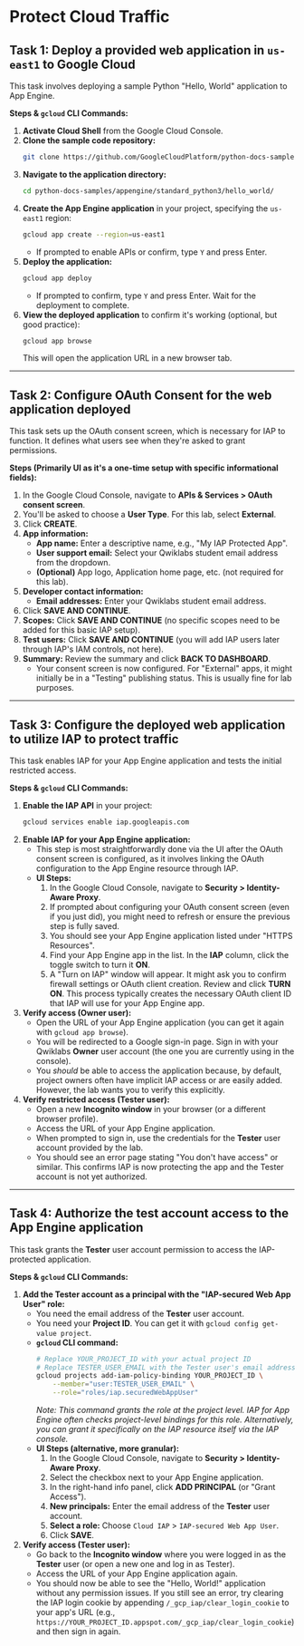 # Protect Cloud Traffic


## Task 1: Deploy a provided web application in `us-east1` to Google Cloud

This task involves deploying a sample Python "Hello, World" application to App Engine.

**Steps & `gcloud` CLI Commands:**

1.  **Activate Cloud Shell** from the Google Cloud Console.
2.  **Clone the sample code repository:**
    ```bash
    git clone https://github.com/GoogleCloudPlatform/python-docs-samples.git
    ```
3.  **Navigate to the application directory:**
    ```bash
    cd python-docs-samples/appengine/standard_python3/hello_world/
    ```
4.  **Create the App Engine application** in your project, specifying the `us-east1` region:
    ```bash
    gcloud app create --region=us-east1
    ```
      * If prompted to enable APIs or confirm, type `Y` and press Enter.
5.  **Deploy the application:**
    ```bash
    gcloud app deploy
    ```
      * If prompted to confirm, type `Y` and press Enter. Wait for the deployment to complete.
6.  **View the deployed application** to confirm it's working (optional, but good practice):
    ```bash
    gcloud app browse
    ```
    This will open the application URL in a new browser tab.

-----

## Task 2: Configure OAuth Consent for the web application deployed

This task sets up the OAuth consent screen, which is necessary for IAP to function. It defines what users see when they're asked to grant permissions.

**Steps (Primarily UI as it's a one-time setup with specific informational fields):**

1.  In the Google Cloud Console, navigate to **APIs & Services \> OAuth consent screen**.
2.  You'll be asked to choose a **User Type**. For this lab, select **External**.
3.  Click **CREATE**.
4.  **App information:**
      * **App name:** Enter a descriptive name, e.g., "My IAP Protected App".
      * **User support email:** Select your Qwiklabs student email address from the dropdown.
      * **(Optional)** App logo, Application home page, etc. (not required for this lab).
5.  **Developer contact information:**
      * **Email addresses:** Enter your Qwiklabs student email address.
6.  Click **SAVE AND CONTINUE**.
7.  **Scopes:** Click **SAVE AND CONTINUE** (no specific scopes need to be added for this basic IAP setup).
8.  **Test users:** Click **SAVE AND CONTINUE** (you will add IAP users later through IAP's IAM controls, not here).
9.  **Summary:** Review the summary and click **BACK TO DASHBOARD**.
      * Your consent screen is now configured. For "External" apps, it might initially be in a "Testing" publishing status. This is usually fine for lab purposes.

-----

## Task 3: Configure the deployed web application to utilize IAP to protect traffic

This task enables IAP for your App Engine application and tests the initial restricted access.

**Steps & `gcloud` CLI Commands:**

1.  **Enable the IAP API** in your project:
    ```bash
    gcloud services enable iap.googleapis.com
    ```
2.  **Enable IAP for your App Engine application:**
      * This step is most straightforwardly done via the UI after the OAuth consent screen is configured, as it involves linking the OAuth configuration to the App Engine resource through IAP.
      * **UI Steps:**
        1.  In the Google Cloud Console, navigate to **Security \> Identity-Aware Proxy**.
        2.  If prompted about configuring your OAuth consent screen (even if you just did), you might need to refresh or ensure the previous step is fully saved.
        3.  You should see your App Engine application listed under "HTTPS Resources".
        4.  Find your App Engine app in the list. In the **IAP** column, click the toggle switch to turn it **ON**.
        5.  A "Turn on IAP" window will appear. It might ask you to confirm firewall settings or OAuth client creation. Review and click **TURN ON**. This process typically creates the necessary OAuth client ID that IAP will use for your App Engine app.
3.  **Verify access (Owner user):**
      * Open the URL of your App Engine application (you can get it again with `gcloud app browse`).
      * You will be redirected to a Google sign-in page. Sign in with your Qwiklabs **Owner** user account (the one you are currently using in the console).
      * You *should* be able to access the application because, by default, project owners often have implicit IAP access or are easily added. However, the lab wants you to verify this explicitly.
4.  **Verify restricted access (Tester user):**
      * Open a new **Incognito window** in your browser (or a different browser profile).
      * Access the URL of your App Engine application.
      * When prompted to sign in, use the credentials for the **Tester** user account provided by the lab.
      * You should see an error page stating "You don't have access" or similar. This confirms IAP is now protecting the app and the Tester account is not yet authorized.

-----

## Task 4: Authorize the test account access to the App Engine application

This task grants the **Tester** user account permission to access the IAP-protected application.

**Steps & `gcloud` CLI Commands:**

1.  **Add the Tester account as a principal with the "IAP-secured Web App User" role:**
      * You need the email address of the **Tester** user account.
      * You need your **Project ID**. You can get it with `gcloud config get-value project`.
      * **`gcloud` CLI command:**
        ```bash
        # Replace YOUR_PROJECT_ID with your actual project ID
        # Replace TESTER_USER_EMAIL with the Tester user's email address
        gcloud projects add-iam-policy-binding YOUR_PROJECT_ID \
            --member="user:TESTER_USER_EMAIL" \
            --role="roles/iap.securedWebAppUser"
        ```
        *Note: This command grants the role at the project level. IAP for App Engine often checks project-level bindings for this role. Alternatively, you can grant it specifically on the IAP resource itself via the IAP console.*
      * **UI Steps (alternative, more granular):**
        1.  In the Google Cloud Console, navigate to **Security \> Identity-Aware Proxy**.
        2.  Select the checkbox next to your App Engine application.
        3.  In the right-hand info panel, click **ADD PRINCIPAL** (or "Grant Access").
        4.  **New principals:** Enter the email address of the **Tester** user account.
        5.  **Select a role:** Choose `Cloud IAP` \> `IAP-secured Web App User`.
        6.  Click **SAVE**.
2.  **Verify access (Tester user):**
      * Go back to the **Incognito window** where you were logged in as the **Tester** user (or open a new one and log in as Tester).
      * Access the URL of your App Engine application again.
      * You should now be able to see the "Hello, World\!" application without any permission issues. If you still see an error, try clearing the IAP login cookie by appending `/_gcp_iap/clear_login_cookie` to your app's URL (e.g., `https://YOUR_PROJECT_ID.appspot.com/_gcp_iap/clear_login_cookie`) and then sign in again.